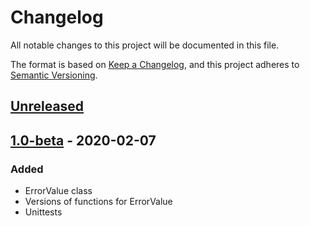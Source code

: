 # Changelog
All notable changes to this project will be documented in this file.

The format is based on [Keep a Changelog](https://keepachangelog.com/en/1.0.0/),
and this project adheres to [Semantic Versioning](https://semver.org/spec/v2.0.0.html).

## [Unreleased]

## [1.0-beta] - 2020-02-07
### Added
- ErrorValue class
- Versions of <cmath> functions for ErrorValue
- Unittests

[Unreleased]: https://github.com/Nekit10/liberrc/compare/master...develop
[1.0-beta]: https://github.com/olivierlacan/keep-a-changelog/releases/tag/v1.0-beta
